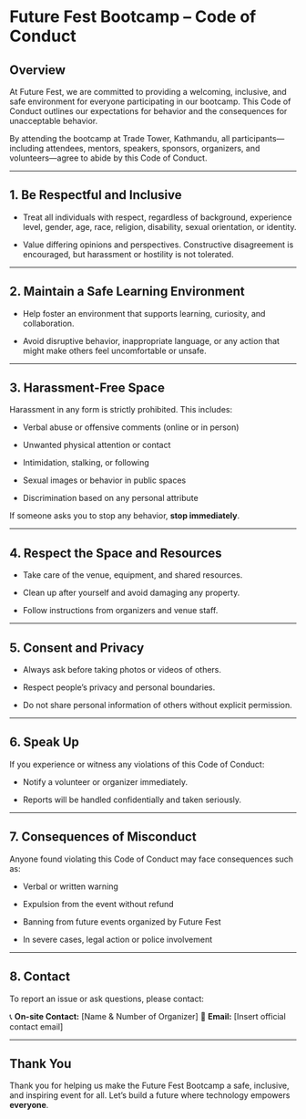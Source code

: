 
# **Future Fest Bootcamp – Code of Conduct**

## **Overview**

At Future Fest, we are committed to providing a welcoming, inclusive, and safe environment for everyone participating in our bootcamp. This Code of Conduct outlines our expectations for behavior and the consequences for unacceptable behavior.

By attending the bootcamp at Trade Tower, Kathmandu, all participants—including attendees, mentors, speakers, sponsors, organizers, and volunteers—agree to abide by this Code of Conduct.

----------

## **1. Be Respectful and Inclusive**

-   Treat all individuals with respect, regardless of background, experience level, gender, age, race, religion, disability, sexual orientation, or identity.

-   Value differing opinions and perspectives. Constructive disagreement is encouraged, but harassment or hostility is not tolerated.


----------

## **2. Maintain a Safe Learning Environment**

-   Help foster an environment that supports learning, curiosity, and collaboration.

-   Avoid disruptive behavior, inappropriate language, or any action that might make others feel uncomfortable or unsafe.


----------

## **3. Harassment-Free Space**

Harassment in any form is strictly prohibited. This includes:

-   Verbal abuse or offensive comments (online or in person)

-   Unwanted physical attention or contact

-   Intimidation, stalking, or following

-   Sexual images or behavior in public spaces

-   Discrimination based on any personal attribute


If someone asks you to stop any behavior, **stop immediately**.

----------

## **4. Respect the Space and Resources**

-   Take care of the venue, equipment, and shared resources.

-   Clean up after yourself and avoid damaging any property.

-   Follow instructions from organizers and venue staff.


----------

## **5. Consent and Privacy**

-   Always ask before taking photos or videos of others.

-   Respect people’s privacy and personal boundaries.

-   Do not share personal information of others without explicit permission.


----------

## **6. Speak Up**

If you experience or witness any violations of this Code of Conduct:

-   Notify a volunteer or organizer immediately.

-   Reports will be handled confidentially and taken seriously.


----------

## **7. Consequences of Misconduct**

Anyone found violating this Code of Conduct may face consequences such as:

-   Verbal or written warning

-   Expulsion from the event without refund

-   Banning from future events organized by Future Fest

-   In severe cases, legal action or police involvement


----------

## **8. Contact**

To report an issue or ask questions, please contact:

📞 **On-site Contact:** [Name & Number of Organizer]
📧 **Email:** [Insert official contact email]

----------

## **Thank You**

Thank you for helping us make the Future Fest Bootcamp a safe, inclusive, and inspiring event for all. Let’s build a future where technology empowers **everyone**.
